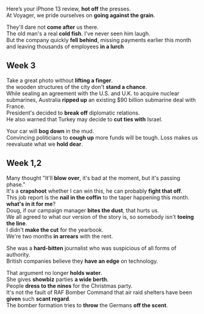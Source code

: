 Here’s your iPhone 13 review, **hot off** the presses.  
At Voyager, we pride ourselves on **going against the grain**.  

They'll dare not **come after** us there.  
The old man's a real **cold fish**. I've never seen him laugh.  
But the company quickly **fell behind**, missing payments earlier this month and leaving thousands of employees **in a lurch** 

## Week 3 
Take a great photo without **lifting a finger**.  
the wooden structures of the city don't **stand a chance**.  
While sealing an agreement with the U.S. and U.K. to acquire nuclear submarines, Australia **ripped up** an existing $90 billion submarine deal with France.  
President's decided to **break off** diplomatic relations.  
He also warned that Turkey may decide to **cut ties with** Israel.  

Your car will **bog down** in the mud.  
Convincing politicians to **cough up** more funds will be tough. 
Loss makes us reevaluate what we **hold dear**.  

## Week 1,2

Many thought "It'll **blow over**, it's bad at the moment, but it's passing phase."  
It's a **crapshoot** whether I can win this, he can probably **fight that off**.   
This job report is the **nail in the coffin** to the taper happening this month.  
**what's in it for me**?  
Doug, if our campaign manager **bites the dust**, that hurts us.  
We all agreed to what our version of the story is, so somebody isn't **toeing the line**.  
I didn't **make the cut** for the yearbook.  
We're two months **in arrears** with the rent. 

She was a **hard-bitten** journalist who was suspicious of all forms of authority.  
British companies believe they **have an edge** on technology.  

That argument no longer **holds water**.  
She gives **showbiz** parties **a wide berth**.  
People **dress to the nines** for the Christmas party.  
It's not the fault of RAF Bomber Command that air raid shelters have been **given** such **scant regard**.  
The bomber formation tries to **throw** the Germans **off the scent**.  

